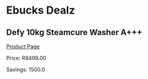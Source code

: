 
# Ebucks Dealz
## Defy 10kg Steamcure Washer A+++
[Product Page](https://www.ebucks.com/web/shop/productSelected.do?prodId=966138055&catId=704983786)

Price: R8499.00

Savings: 1500.0


	